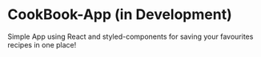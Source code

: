 # CookBook-App (in Development)

Simple App using React and styled-components for saving
your favourites recipes in one place!
